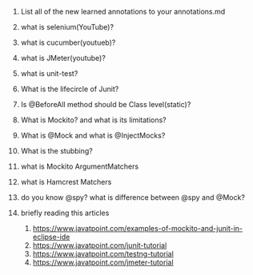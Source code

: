 1. List all of the new learned annotations to your annotations.md 
2. what is selenium(YouTube)?
3. what is cucumber(youtueb)?
4. what is JMeter(youtube)?

5. what is unit-test?
6. What is the lifecircle of Junit?

7. Is @BeforeAll method should be Class level(static)? 
8. What is Mockito? and what is its limitations?
9. What is @Mock and what is @InjectMocks?

10. What is the stubbing?
11. what is Mockito ArgumentMatchers
12. what is Hamcrest Matchers
13. do you know @spy? what is difference between @spy and @Mock? 
14. briefly reading this articles
    1. https://www.javatpoint.com/examples-of-mockito-and-junit-in-eclipse-ide
    2. https://www.javatpoint.com/junit-tutorial
    3. https://www.javatpoint.com/testng-tutorial
    4. https://www.javatpoint.com/jmeter-tutorial